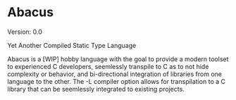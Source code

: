 # Abacus

Version: 0.0

Yet Another Compiled Static Type Language

Abacus is a [WIP] hobby language with the goal to provide a modern toolset to experienced C developers, seemlessly transpile to C as to not hide complexity or behavior, and bi-directional integration of libraries from one language to the other. The -L compiler option allows for transpilation to a C library that can be seemlessly integrated to existing projects.
